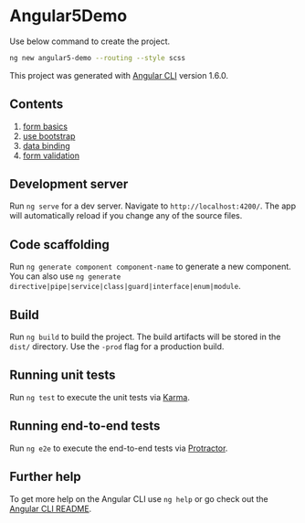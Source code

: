# Angular5Demo

Use below command to create the project.

```bash
ng new angular5-demo --routing --style scss
```

This project was generated with [Angular CLI](https://github.com/angular/angular-cli) version 1.6.0.

## Contents

1. [form basics](./docs/form.md)
1. [use bootstrap](./docs/bootstrap.md)
1. [data binding](./docs/data-binding.md)
1. [form validation](./docs/validation.md)

## Development server

Run `ng serve` for a dev server. Navigate to `http://localhost:4200/`. The app will automatically reload if you change any of the source files.

## Code scaffolding

Run `ng generate component component-name` to generate a new component. You can also use `ng generate directive|pipe|service|class|guard|interface|enum|module`.

## Build

Run `ng build` to build the project. The build artifacts will be stored in the `dist/` directory. Use the `-prod` flag for a production build.

## Running unit tests

Run `ng test` to execute the unit tests via [Karma](https://karma-runner.github.io).

## Running end-to-end tests

Run `ng e2e` to execute the end-to-end tests via [Protractor](http://www.protractortest.org/).

## Further help

To get more help on the Angular CLI use `ng help` or go check out the [Angular CLI README](https://github.com/angular/angular-cli/blob/master/README.md).
